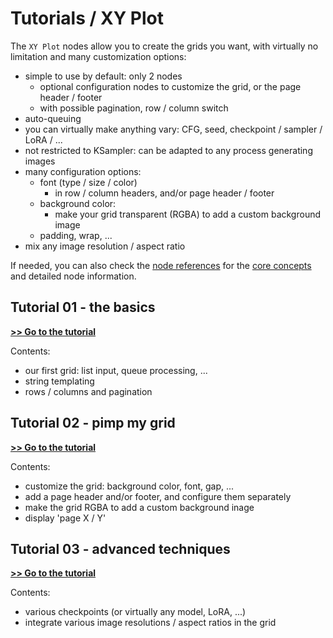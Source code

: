 # Tutorials / XY Plot

The `XY Plot` nodes allow you to create the grids you want, with virtually no limitation and many customization options:

- simple to use by default: only 2 nodes
  - optional configuration nodes to customize the grid, or the page header / footer
  - with possible pagination, row / column switch
- auto-queuing
- you can virtually make anything vary: CFG, seed, checkpoint / sampler / LoRA / ...
- not restricted to KSampler: can be adapted to any process generating images
- many configuration options:
  - font (type / size / color)
    - in row / column headers, and/or page header / footer
  - background color:
    - make your grid transparent (RGBA) to add a custom background image
  - padding, wrap, ...
- mix any image resolution / aspect ratio

If needed, you can also check the [node references](../../node%20reference/xy%20plot/) for the [core concepts](../../node%20reference/xy%20plot/00%20-%20core%20concepts.md) and detailed node information.

## Tutorial 01 - the basics

**[>> Go to the tutorial](./01%20-%20the%20basics/)**

Contents:

- our first grid: list input, queue processing, ...
- string templating
- rows / columns and pagination

## Tutorial 02 - pimp my grid

**[>> Go to the tutorial](./02%20-%20pimp%20my%20grid/)**

Contents:

- customize the grid: background color, font, gap, ...
- add a page header and/or footer, and configure them separately
- make the grid RGBA to add a custom background inage
- display 'page X / Y'

## Tutorial 03 - advanced techniques

**[>> Go to the tutorial](./03%20-%20advanced%20techniques/)**

Contents:

- various checkpoints (or virtually any model, LoRA, ...)
- integrate various image resolutions / aspect ratios in the grid
